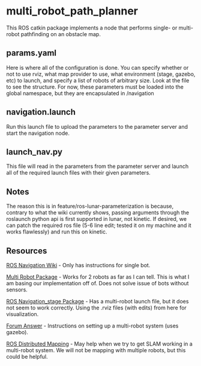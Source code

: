 # multi_robot_path_planner
This ROS catkin package implements a node that performs single- or multi-robot pathfinding on an obstacle map.

## params.yaml
Here is where all of the configuration is done.  You can specify whether or not to use rviz, what map provider to use, what environment (stage, gazebo, etc) to launch, and specify a list of robots of arbitrary size.  Look at the file to see the structure.  For now, these parameters must be loaded into the global namespace, but they are encapsulated in /navigation

## navigation.launch
Run this launch file to upload the parameters to the parameter server and start the navigation node.

## launch_nav.py
This file will read in the parameters from the parameter server and launch all of the required launch files with their given parameters.

## Notes
The reason this is in feature/ros-lunar-parameterization is because, contrary to what the wiki currently shows, passing arguments through the roslaunch python api is first supported in lunar, not kinetic.  If desired, we can patch the required ros file (5-6 line edit; tested it on my machine and it works flawlessly) and run this on kinetic.

## Resources
[ROS Navigation Wiki](http://wiki.ros.org/navigation/Tutorials/RobotSetup) - Only has instructions for single bot.

[Multi Robot Package](https://github.com/gergia/multiple_turtlebots_stage_amcl/tree/master) - Works for 2 robots as far as I can tell.  This is what I am basing our implementation off of.  Does not solve issue of bots without sensors.

[ROS Navigation_stage Package](http://wiki.ros.org/navigation_stage) - Has a multi-robot launch file, but it does not seem to work correctly.  Using the .rviz files (with edits) from here for visualization.

[Forum Answer](https://answers.ros.org/question/41433/multiple-robots-simulation-and-navigation/) - Instructions on setting up a multi-robot system (uses gazebo).

[ROS Distributed Mapping](http://wiki.ros.org/nav2d/Tutorials/DistributedMapping) - May help when we try to get SLAM working in a multi-robot system.  We will not be mapping with multiple robots, but this could be helpful.